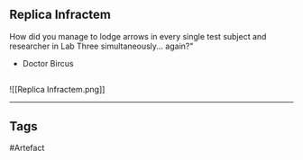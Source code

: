 ## Replica Infractem
How did you manage to lodge arrows in every single test subject
and researcher in Lab Three simultaneously... again?"
- Doctor Bircus
## 
![[Replica Infractem.png]]

---
## Tags
#Artefact